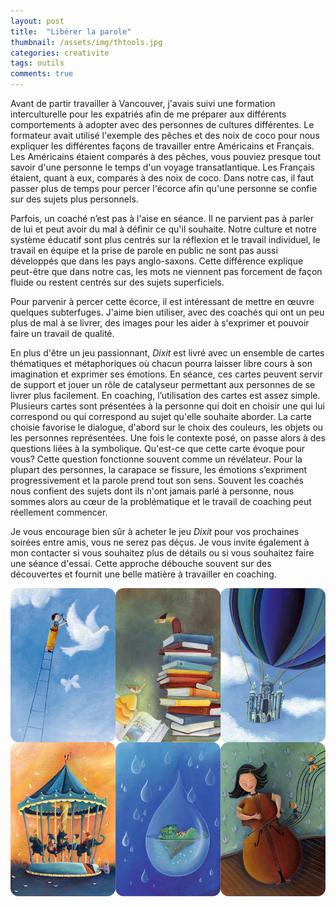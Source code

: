 ```yaml
---
layout: post
title:  "Libérer la parole"
thumbnail: /assets/img/thtools.jpg
categories: creativite
tags: outils
comments: true
---
```


Avant de partir travailler à Vancouver, j'avais suivi une formation interculturelle pour les expatriés afin de me préparer aux différents comportements à adopter avec des personnes de cultures différentes. Le formateur avait utilisé l'exemple des pêches et des noix de coco pour nous expliquer les différentes façons de travailler entre Américains et Français. Les Américains étaient comparés à des pêches, vous pouviez presque tout savoir d'une personne le temps d'un voyage transatlantique. Les Français étaient, quant à eux, comparés à des noix de coco. Dans notre cas, il faut passer plus de temps pour percer l'écorce afin qu'une personne se confie sur des sujets plus personnels.

Parfois, un coaché n’est pas à l'aise en séance. Il ne parvient pas à parler de lui et peut avoir du mal à définir ce qu'il souhaite. Notre culture et notre système éducatif sont plus centrés sur la réflexion et le travail individuel, le travail en équipe et la prise de parole en public ne sont pas aussi développés que dans les pays anglo-saxons. Cette différence explique peut-être que dans notre cas, les mots ne viennent pas forcement de façon fluide ou restent centrés sur des sujets superficiels.

Pour parvenir à percer cette écorce, il est intéressant de mettre en œuvre quelques subterfuges. J'aime bien utiliser, avec des coachés qui ont un peu plus de mal à se livrer, des images pour les aider à s'exprimer et pouvoir faire un travail de qualité.

En plus d'être un jeu passionnant, *Dixit* est livré avec un ensemble de cartes thématiques et métaphoriques où chacun pourra laisser libre cours à son imagination et exprimer ses émotions. En séance, ces cartes peuvent servir de support et jouer un rôle de catalyseur permettant aux personnes de se livrer plus facilement.
En coaching, l’utilisation des cartes est assez simple. Plusieurs cartes sont présentées à la personne qui doit en choisir une qui lui correspond ou qui correspond au sujet qu'elle souhaite aborder. La carte choisie favorise le dialogue, d'abord sur le choix des couleurs, les objets ou les personnes représentées. Une fois le contexte posé, on passe alors à des questions liées à la symbolique. Qu'est-ce que cette carte évoque pour vous? Cette question fonctionne souvent comme un révélateur. Pour la plupart des personnes, la carapace se fissure, les émotions s’expriment progressivement et la parole prend tout son sens. Souvent les coachés nous confient des sujets dont ils n'ont jamais parlé à personne, nous sommes alors au cœur de la problématique et le travail de coaching peut réellement commencer.

Je vous encourage bien sûr à acheter le jeu *Dixit* pour vos prochaines soirées entre amis, vous ne serez pas déçus. Je vous invite également à mon contacter si vous souhaitez plus de détails ou si vous souhaitez faire une séance d'essai. Cette approche débouche souvent sur des découvertes et fournit une belle matière à travailler en coaching.

![Dixit](/assets/img/dixit.jpg)












